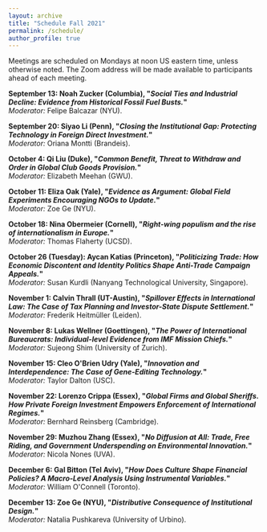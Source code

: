```yaml
---
layout: archive
title: "Schedule Fall 2021"
permalink: /schedule/
author_profile: true
---
```



Meetings are scheduled on Mondays at noon US eastern time, unless otherwise noted. The Zoom address will be made available to participants ahead of each meeting. 

**September 13: Noah Zucker (Columbia), "*Social Ties and Industrial Decline: Evidence from Historical Fossil Fuel Busts.*"**
<br />
*Moderator:* Felipe Balcazar (NYU).


**September 20: Siyao Li (Penn), "*Closing the Institutional Gap: Protecting Technology in Foreign Direct Investment.*"**
<br />
*Moderator:* Oriana Montti (Brandeis).

**October 4: Qi Liu (Duke), "*Common Benefit, Threat to Withdraw and Order in Global Club Goods Provision.*"**
<br />
*Moderator:* Elizabeth Meehan (GWU).

**October 11: Eliza Oak (Yale), "*Evidence as Argument: Global Field Experiments Encouraging NGOs to Update.*"**
<br />
*Moderator:* Zoe Ge (NYU).

**October 18: Nina Obermeier (Cornell), "*Right-wing populism and the rise of internationalism in Europe.*"**
<br />
*Moderator:* Thomas Flaherty (UCSD).

**October 26 (Tuesday): Aycan Katias (Princeton), "*Politicizing Trade: How Economic Discontent and Identity Politics Shape Anti-Trade Campaign Appeals.*"**
<br />
*Moderator:* Susan Kurdli (Nanyang Technological University, Singapore).

**November 1: Calvin Thrall (UT-Austin), "*Spillover Effects in International Law: The Case of Tax Planning and Investor-State Dispute Settlement.*"**
<br />
*Moderator:* Frederik Heitmüller (Leiden).

**November 8: Lukas Wellner (Goettingen), "*The Power of International Bureaucrats: Individual-level Evidence from IMF Mission Chiefs.*"**
<br />
*Moderator:* Sujeong Shim (University of Zurich).

**November 15: Cleo O'Brien Udry (Yale), "*Innovation and Interdependence: The Case of Gene-Editing Technology.*"**
<br />
*Moderator:* Taylor Dalton (USC).

**November 22: Lorenzo Crippa (Essex), "*Global Firms and Global Sheriffs. How Private Foreign Investment Empowers Enforcement of International Regimes.*"**
<br />
*Moderator:* Bernhard Reinsberg (Cambridge).

**November 29: Muzhou Zhang (Essex), "*No Diffusion at All: Trade, Free Riding, and Government Underspending on Environmental Innovation.*"**
<br />
*Moderator:* Nicola Nones (UVA).

**December 6: Gal Bitton (Tel Aviv), "*How Does Culture Shape Financial Policies? A Macro-Level Analysis Using Instrumental Variables.*"**
<br />
*Moderator:* William O'Connell (Toronto).

**December 13: Zoe Ge (NYU), "*Distributive Consequence of Institutional Design.*"**
<br />
*Moderator:* Natalia Pushkareva (University of Urbino).



